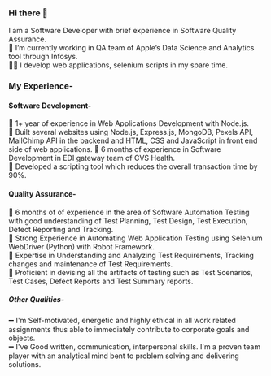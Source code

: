 ### Hi there 👋

<!--
**SurajJadhav7/SurajJadhav7** is a ✨ _special_ ✨ repository because its `README.md` (this file) appears on your GitHub profile.

Here are some ideas to get you started:

- 🔭 I’m currently working on ...
- 🌱 I’m currently learning ...
- 👯 I’m looking to collaborate on ...
- 🤔 I’m looking for help with ...
- 💬 Ask me about ...
- 📫 How to reach me: ...
- 😄 Pronouns: ...
- ⚡ Fun fact: ...
-->
I am a Software Developer with brief experience in Software Quality Assurance.  
🔭 I’m currently working in QA team of Apple’s Data Science and Analytics tool through Infosys.  
:technologist: I develop web applications, selenium scripts in my spare time.

### My Experience- 

#### Software Development-

:small_blue_diamond: 1+ year of experience in Web Applications Development with Node.js.  
:small_blue_diamond: Built several websites using Node.js, Express.js, MongoDB, Pexels API, MailChimp API in the backend and HTML, CSS and JavaScript in front end side of web applications.
:small_blue_diamond: 6 months of experience in Software Development in EDI gateway team of CVS Health.  
:small_blue_diamond: Developed a scripting tool which reduces the overall transaction time by 90%.  

#### Quality Assurance-

:small_blue_diamond: 6 months of of experience in the area of Software Automation Testing with good understanding of Test Planning, Test Design, Test Execution, Defect Reporting and Tracking.  
:small_blue_diamond: Strong Experience in Automating Web Application Testing using Selenium WebDriver (Python) with Robot Framework.   
:small_blue_diamond: Expertise in Understanding and Analyzing Test Requirements, Tracking changes and maintenance of Test Requirements.   
:small_blue_diamond: Proficient in devising all the artifacts of testing such as Test Scenarios, Test Cases, Defect Reports and Test Summary reports.

##### Other Qualities-

➖ I'm Self-motivated, energetic and highly ethical in all work related assignments thus able to immediately contribute to corporate goals and objects.  
➖ I've Good written, communication, interpersonal skills. I'm a proven team player with an analytical mind bent to problem solving and delivering solutions.

